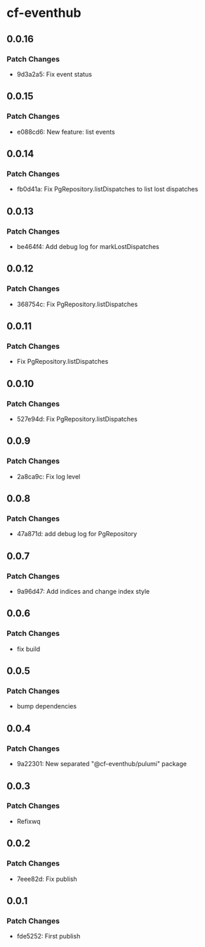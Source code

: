 # cf-eventhub

## 0.0.16

### Patch Changes

- 9d3a2a5: Fix event status

## 0.0.15

### Patch Changes

- e088cd6: New feature: list events

## 0.0.14

### Patch Changes

- fb0d41a: Fix PgRepository.listDispatches to list lost dispatches

## 0.0.13

### Patch Changes

- be464f4: Add debug log for markLostDispatches

## 0.0.12

### Patch Changes

- 368754c: Fix PgRepository.listDispatches

## 0.0.11

### Patch Changes

- Fix PgRepository.listDispatches

## 0.0.10

### Patch Changes

- 527e94d: Fix PgRepository.listDispatches

## 0.0.9

### Patch Changes

- 2a8ca9c: Fix log level

## 0.0.8

### Patch Changes

- 47a871d: add debug log for PgRepository

## 0.0.7

### Patch Changes

- 9a96d47: Add indices and change index style

## 0.0.6

### Patch Changes

- fix build

## 0.0.5

### Patch Changes

- bump dependencies

## 0.0.4

### Patch Changes

- 9a22301: New separated "@cf-eventhub/pulumi" package

## 0.0.3

### Patch Changes

- Refixwq

## 0.0.2

### Patch Changes

- 7eee82d: Fix publish

## 0.0.1

### Patch Changes

- fde5252: First publish
